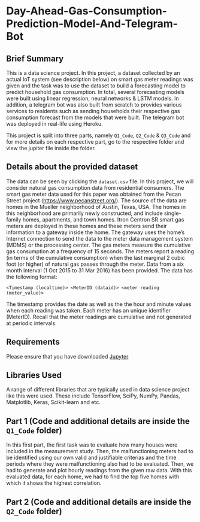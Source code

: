 # Day-Ahead-Gas-Consumption-Prediction-Model-And-Telegram-Bot

## Brief Summary
This is a data science project. In this project, a dataset collected by an actual IoT system (see
description below) on smart gas meter readings was given and the task was to use the dataset to build a forecasting model to predict household gas consumption. In total, several forecasting models were built using linear regression, neural networks & LSTM models. In addition, a telegram bot was also built from scratch to provides various services to residents such as sending households their respective gas consumption forecast from the models that were built. The telegram bot was deployed in real-life using Heroku.

This project is split into three parts, namely `Q1_Code`, `Q2_Code` & `Q3_Code` and for more details on each respective part, go to the respective folder and view the jupiter file inside the folder. 

## Details about the provided dataset

The data can be seen by clicking the `dataset.csv` file. In this project, we will consider natural gas consumption data from residential consumers.
The smart gas meter data used for this paper was obtained from the Pecan Street project
(https://www.pecanstreet.org/). The source of the data are homes in the Mueller neighborhood of Austin, Texas, USA. 
The homes in this neighborhood are primarily newly constructed,
and include single-family homes, apartments, and town homes. Itron Centron SR smart gas
meters are deployed in these homes and these meters send their information to a gateway
inside the home. The gateway uses the home’s Internet connection to send the data to the
meter data management system (MDMS) or the processing center. The gas meters measure
the cumulative gas consumption at a frequency of 15 seconds. The meters report a reading
(in terms of the cumulative consumption) when the last marginal 2 cubic foot (or higher) of
natural gas passes through the meter. Data from a six month interval (1 Oct 2015 to 31 Mar
2016) has been provided. The data has the following format:

  `<Timestamp (localtime)> <MeterID (dataid)> <meter reading (meter_value)>`

The timestamp provides the date as well as the the hour and minute values when each reading
was taken. Each meter has an unique identifier (MeterID). Recall that the meter readings
are cumulative and not generated at periodic intervals.

## Requirements
Please ensure that you have downloaded [Jupyter](https://jupyter.org/install)

## Libraries Used
A range of different libraries that are typically used in data science project like this were used. These include TensorFlow, SciPy, NumPy, Pandas, Matplotlib, Keras, Scikit-learn and etc.  

## Part 1 (Code and additional details are inside the `Q1_Code` folder)
In this first part, the first task was to evaluate how many houses were included in the measurement study. Then, the malfunctioning meters had to be identified using our own valid and justifiable criterias and the time periods where they were malfunctioning also had to be evaluated. Then, we had to generate and plot hourly readings from the given raw data. With this evaluated data, for each home, we had to find the top five homes with which it shows
the highest correlation.

## Part 2 (Code and additional details are inside the `Q2_Code` folder)
